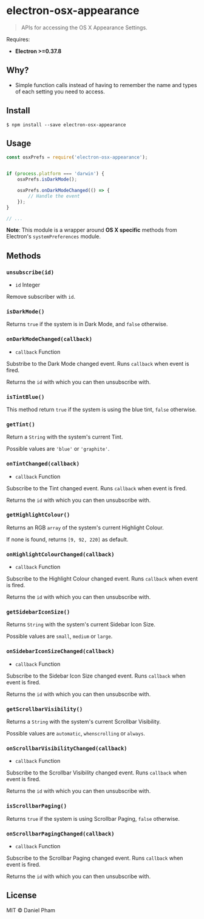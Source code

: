 # electron-osx-appearance

> APIs for accessing the OS X Appearance Settings.

Requires:
* **Electron >=0.37.8**

## Why?

* Simple function calls instead of having to remember the name and types of each setting you need to access.

## Install

```
$ npm install --save electron-osx-appearance
```

## Usage

```js
const osxPrefs = require('electron-osx-appearance');


if (process.platform === 'darwin') {
	osxPrefs.isDarkMode();

	osxPrefs.onDarkModeChanged(() => {
		// Handle the event
	});
}

// ...
```

**Note**: This module is a wrapper around **OS X specific** methods from Electron's `systemPreferences` module.

## Methods

### `unsubscribe(id)`

* `id` Integer

Remove subscriber with `id`.

### `isDarkMode()`

Returns `true` if the system is in Dark Mode, and `false` otherwise.

### `onDarkModeChanged(callback)`

* `callback` Function

Substribe to the Dark Mode changed event. Runs `callback` when event is fired.

Returns the `id` with which you can then unsubscribe with.

### `isTintBlue()`

This method return `true` if the system is using the blue tint, `false` otherwise.

### `getTint()`

Return a `String` with the system's current Tint.

Possible values are `'blue'` or `'graphite'`.

### `onTintChanged(callback)`

* `callback` Function

Subscribe to the Tint changed event. Runs `callback` when event is fired.

Returns the `id` with which you can then unsubscribe with.

### `getHighlightColour()`

Returns an RGB `array` of the system's current Highlight Colour.

If none is found, returns `[9, 92, 220]` as default.

### `onHighlightColourChanged(callback)`

* `callback` Function

Subscribe to the Highlight Colour changed event. Runs `callback` when event is fired.

Returns the `id` with which you can then unsubscribe with.

### `getSidebarIconSize()`

Returns `String` with the system's current Sidebar Icon Size.

Possible values are `small`, `medium` or `large`.

### `onSidebarIconSizeChanged(callback)`

* `callback` Function

Subscribe to the Sidebar Icon Size changed event. Runs `callback` when event is fired.

Returns the `id` with which you can then unsubscribe with.

### `getScrollbarVisibility()`

Returns a `String` with the system's current Scrollbar Visibility.

Possible values are `automatic`, `whenscrolling` or `always`.

### `onScrollbarVisibilityChanged(callback)`

* `callback` Function

Subscribe to the Scrollbar Visibility changed event. Runs `callback` when event is fired.

Returns the `id` with which you can then unsubscribe with.

### `isScrollbarPaging()`

Returns `true` if the system is using Scrollbar Paging, `false` otherwise.

### `onScrollbarPagingChanged(callback)`

* `callback` Function

Subscribe to the Scrollbar Paging changed event. Runs `callback` when event is fired.

Returns the `id` with which you can then unsubscribe with.

## License

MIT © Daniel Pham
